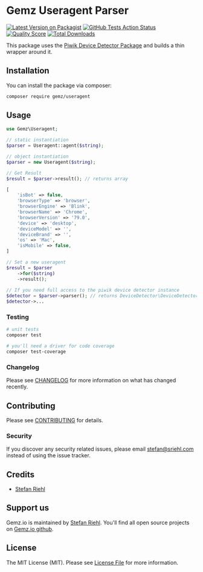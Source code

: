 # Gemz Useragent Parser

[![Latest Version on Packagist](https://img.shields.io/packagist/v/gemz/useragent.svg?style=flat-square)](https://packagist.org/packages/gemz/useragent)
[![GitHub Tests Action Status](https://img.shields.io/github/workflow/status/gemzio/useragent/run-tests?label=tests)](https://github.com/gemzio/useragent/actions?query=workflow%3Arun-tests+branch%3Amaster)
[![Quality Score](https://img.shields.io/scrutinizer/g/gemzio/useragent.svg?style=flat-square)](https://scrutinizer-ci.com/g/gemzio/useragent)
[![Total Downloads](https://img.shields.io/packagist/dt/gemz/useragent.svg?style=flat-square)](https://packagist.org/packages/gemz/useragent)


This package uses the [Piwik Device Detector Package](https://github.com/matomo-org/device-detector) and builds a
thin wrapper around it.

## Installation

You can install the package via composer:

```bash
composer require gemz/useragent
```

## Usage

``` php
use Gemz\Useragent;

// static instantiation
$parser = Useragent::agent($string);

// object instantiation
$parser = new Useragent($string);

// Get Result
$result = $parser->result(); // returns array

[
    'isBot' => false, 
    'browserType' => 'browser',
    'browserEngine' => 'Blink',
    'browserName' => 'Chrome',
    'browserVersion' => '79.0',
    'device' => 'desktop',
    'deviceModel' => '',
    'deviceBrand' => '', 
    'os' => 'Mac',
    'isMobile' => false,
]

// Set a new useragent
$result = $parser
    ->for($string)
    ->result();
    
// If you need full access to the piwik device detector instance 
$detector = $parser->parser(); // returns DeviceDetector\DeviceDetector;
$detector->... 
```

### Testing

``` bash
# unit tests
composer test

# you'll need a driver for code coverage
composer test-coverage
```

### Changelog

Please see [CHANGELOG](CHANGELOG.md) for more information on what has changed recently.

## Contributing

Please see [CONTRIBUTING](CONTRIBUTING.md) for details.

### Security

If you discover any security related issues, please email stefan@sriehl.com instead of using the issue tracker.

## Credits

- [Stefan Riehl](https://github.com/stefanriehl)

## Support us

Gemz.io is maintained by [Stefan Riehl](https://github.com/stefanriehl). You'll find all open source
projects on [Gemz.io github](https://github.com/gemzio).

## License

The MIT License (MIT). Please see [License File](LICENSE.md) for more information.
